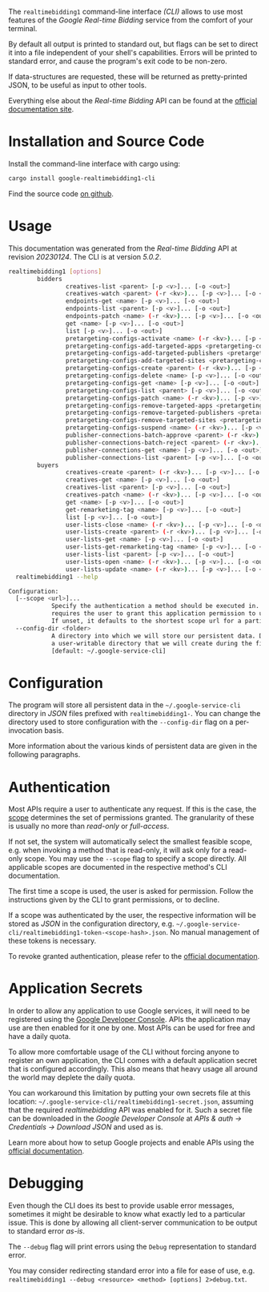 <!---
DO NOT EDIT !
This file was generated automatically from 'src/generator/templates/cli/README.md.mako'
DO NOT EDIT !
-->
The `realtimebidding1` command-line interface *(CLI)* allows to use most features of the *Google Real-time Bidding* service from the comfort of your terminal.

By default all output is printed to standard out, but flags can be set to direct it into a file independent of your shell's
capabilities. Errors will be printed to standard error, and cause the program's exit code to be non-zero.

If data-structures are requested, these will be returned as pretty-printed JSON, to be useful as input to other tools.

Everything else about the *Real-time Bidding* API can be found at the
[official documentation site](https://developers.google.com/authorized-buyers/apis/realtimebidding/reference/rest/).

# Installation and Source Code

Install the command-line interface with cargo using:

```bash
cargo install google-realtimebidding1-cli
```

Find the source code [on github](https://github.com/Byron/google-apis-rs/tree/main/gen/realtimebidding1-cli).

# Usage

This documentation was generated from the *Real-time Bidding* API at revision *20230124*. The CLI is at version *5.0.2*.

```bash
realtimebidding1 [options]
        bidders
                creatives-list <parent> [-p <v>]... [-o <out>]
                creatives-watch <parent> (-r <kv>)... [-p <v>]... [-o <out>]
                endpoints-get <name> [-p <v>]... [-o <out>]
                endpoints-list <parent> [-p <v>]... [-o <out>]
                endpoints-patch <name> (-r <kv>)... [-p <v>]... [-o <out>]
                get <name> [-p <v>]... [-o <out>]
                list [-p <v>]... [-o <out>]
                pretargeting-configs-activate <name> (-r <kv>)... [-p <v>]... [-o <out>]
                pretargeting-configs-add-targeted-apps <pretargeting-config> (-r <kv>)... [-p <v>]... [-o <out>]
                pretargeting-configs-add-targeted-publishers <pretargeting-config> (-r <kv>)... [-p <v>]... [-o <out>]
                pretargeting-configs-add-targeted-sites <pretargeting-config> (-r <kv>)... [-p <v>]... [-o <out>]
                pretargeting-configs-create <parent> (-r <kv>)... [-p <v>]... [-o <out>]
                pretargeting-configs-delete <name> [-p <v>]... [-o <out>]
                pretargeting-configs-get <name> [-p <v>]... [-o <out>]
                pretargeting-configs-list <parent> [-p <v>]... [-o <out>]
                pretargeting-configs-patch <name> (-r <kv>)... [-p <v>]... [-o <out>]
                pretargeting-configs-remove-targeted-apps <pretargeting-config> (-r <kv>)... [-p <v>]... [-o <out>]
                pretargeting-configs-remove-targeted-publishers <pretargeting-config> (-r <kv>)... [-p <v>]... [-o <out>]
                pretargeting-configs-remove-targeted-sites <pretargeting-config> (-r <kv>)... [-p <v>]... [-o <out>]
                pretargeting-configs-suspend <name> (-r <kv>)... [-p <v>]... [-o <out>]
                publisher-connections-batch-approve <parent> (-r <kv>)... [-p <v>]... [-o <out>]
                publisher-connections-batch-reject <parent> (-r <kv>)... [-p <v>]... [-o <out>]
                publisher-connections-get <name> [-p <v>]... [-o <out>]
                publisher-connections-list <parent> [-p <v>]... [-o <out>]
        buyers
                creatives-create <parent> (-r <kv>)... [-p <v>]... [-o <out>]
                creatives-get <name> [-p <v>]... [-o <out>]
                creatives-list <parent> [-p <v>]... [-o <out>]
                creatives-patch <name> (-r <kv>)... [-p <v>]... [-o <out>]
                get <name> [-p <v>]... [-o <out>]
                get-remarketing-tag <name> [-p <v>]... [-o <out>]
                list [-p <v>]... [-o <out>]
                user-lists-close <name> (-r <kv>)... [-p <v>]... [-o <out>]
                user-lists-create <parent> (-r <kv>)... [-p <v>]... [-o <out>]
                user-lists-get <name> [-p <v>]... [-o <out>]
                user-lists-get-remarketing-tag <name> [-p <v>]... [-o <out>]
                user-lists-list <parent> [-p <v>]... [-o <out>]
                user-lists-open <name> (-r <kv>)... [-p <v>]... [-o <out>]
                user-lists-update <name> (-r <kv>)... [-p <v>]... [-o <out>]
  realtimebidding1 --help

Configuration:
  [--scope <url>]...
            Specify the authentication a method should be executed in. Each scope
            requires the user to grant this application permission to use it.
            If unset, it defaults to the shortest scope url for a particular method.
  --config-dir <folder>
            A directory into which we will store our persistent data. Defaults to
            a user-writable directory that we will create during the first invocation.
            [default: ~/.google-service-cli]

```

# Configuration

The program will store all persistent data in the `~/.google-service-cli` directory in *JSON* files prefixed with `realtimebidding1-`.  You can change the directory used to store configuration with the `--config-dir` flag on a per-invocation basis.

More information about the various kinds of persistent data are given in the following paragraphs.

# Authentication

Most APIs require a user to authenticate any request. If this is the case, the [scope][scopes] determines the 
set of permissions granted. The granularity of these is usually no more than *read-only* or *full-access*.

If not set, the system will automatically select the smallest feasible scope, e.g. when invoking a
method that is read-only, it will ask only for a read-only scope. 
You may use the `--scope` flag to specify a scope directly. 
All applicable scopes are documented in the respective method's CLI documentation.

The first time a scope is used, the user is asked for permission. Follow the instructions given 
by the CLI to grant permissions, or to decline.

If a scope was authenticated by the user, the respective information will be stored as *JSON* in the configuration
directory, e.g. `~/.google-service-cli/realtimebidding1-token-<scope-hash>.json`. No manual management of these tokens
is necessary.

To revoke granted authentication, please refer to the [official documentation][revoke-access].

# Application Secrets

In order to allow any application to use Google services, it will need to be registered using the 
[Google Developer Console][google-dev-console]. APIs the application may use are then enabled for it
one by one. Most APIs can be used for free and have a daily quota.

To allow more comfortable usage of the CLI without forcing anyone to register an own application, the CLI
comes with a default application secret that is configured accordingly. This also means that heavy usage
all around the world may deplete the daily quota.

You can workaround this limitation by putting your own secrets file at this location: 
`~/.google-service-cli/realtimebidding1-secret.json`, assuming that the required *realtimebidding* API 
was enabled for it. Such a secret file can be downloaded in the *Google Developer Console* at 
*APIs & auth -> Credentials -> Download JSON* and used as is.

Learn more about how to setup Google projects and enable APIs using the [official documentation][google-project-new].


# Debugging

Even though the CLI does its best to provide usable error messages, sometimes it might be desirable to know
what exactly led to a particular issue. This is done by allowing all client-server communication to be 
output to standard error *as-is*.

The `--debug` flag will print errors using the `Debug` representation to standard error.

You may consider redirecting standard error into a file for ease of use, e.g. `realtimebidding1 --debug <resource> <method> [options] 2>debug.txt`.


[scopes]: https://developers.google.com/+/api/oauth#scopes
[revoke-access]: http://webapps.stackexchange.com/a/30849
[google-dev-console]: https://console.developers.google.com/
[google-project-new]: https://developers.google.com/console/help/new/
